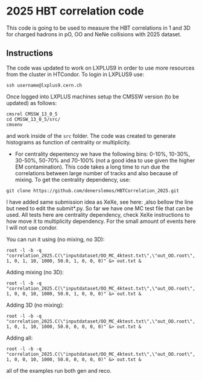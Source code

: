 # 2025 HBT correlation code
This code is going to be used to measure the HBT correlations in 1 and 3D for charged hadrons in pO, OO and NeNe collisions with 2025 dataset.
## Instructions
The code was updated to work on LXPLUS9 in order to use more resources from the cluster in HTCondor. To login in LXPLUS9 use:
```
ssh username@lxplus9.cern.ch
```
Once logged into LXPLUS machines setup the CMSSW version (to be updated) as follows:
```
cmsrel CMSSW_13_0_5
cd CMSSW_13_0_5/src/
cmsenv
```
and work inside of the ```src``` folder.
The code was created to generate histograms as function of centrality or multiplicity.
- For centrality depentency we have the following bins: 0-10%, 10-30%, 30-50%, 50-70% and 70-100% (not a good idea to use given the higher EM contamination). This code takes a long time to run due the correlations between large number of tracks and also because of mixing. To get the centrality dependency, use:
```
git clone https://github.com/denerslemos/HBTCorrelation_2025.git
```
I have added same submission idea as XeXe, see here: ,also bellow the line but need to edit the submit*.py. So far we have one MC test file that can be used. All tests here are centrality dependency, check XeXe instructions to how move it to multiplicity dependency. For the small amount of events here I will not use condor.
 
You can run it using (no mixing, no 3D):
```
root -l -b -q "correlation_2025.C(\"inputdataset/OO_MC_4ktest.txt\",\"out_OO.root\", 1, 0, 1, 10, 1000, 50.0, 1, 0, 0, 0)" &> out.txt &
```
Adding mixing (no 3D):
```
root -l -b -q "correlation_2025.C(\"inputdataset/OO_MC_4ktest.txt\",\"out_OO.root\", 1, 0, 0, 10, 1000, 50.0, 1, 0, 0, 0)" &> out.txt &
```
Adding 3D (no mixing):
```
root -l -b -q "correlation_2025.C(\"inputdataset/OO_MC_4ktest.txt\",\"out_OO.root\", 1, 0, 1, 10, 1000, 50.0, 0, 0, 0, 0)" &> out.txt &
```

Adding all:
```
root -l -b -q "correlation_2025.C(\"inputdataset/OO_MC_4ktest.txt\",\"out_OO.root\", 1, 0, 0, 10, 1000, 50.0, 0, 0, 0, 0)" &> out.txt &
```

all of the examples run both gen and reco.
